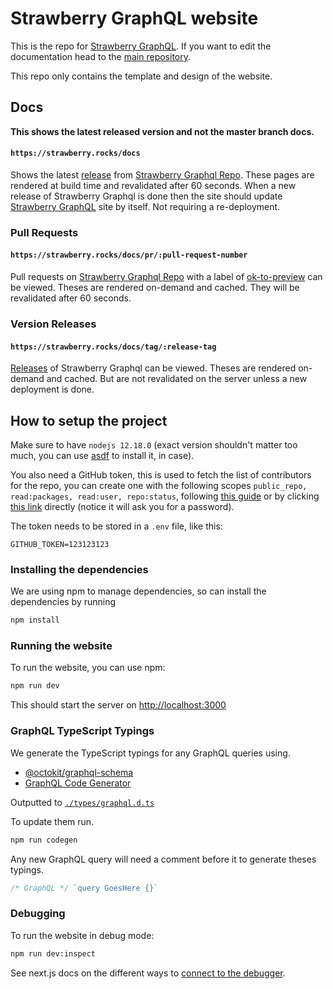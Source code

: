 # Strawberry GraphQL website

This is the repo for [Strawberry GraphQL](https://strawberry.rocks). If you want
to edit the documentation head to the
[main repository](https://github.com/strawberry-graphql/strawberry).

This repo only contains the template and design of the website.

## Docs

**This shows the latest released version and not the master branch docs.**
#### `https://strawberry.rocks/docs`

Shows the latest [release](https://github.com/strawberry-graphql/strawberry/releases) from [Strawberry Graphql Repo]. These pages are rendered at build time and revalidated after 60 seconds. When a new release of Strawberry Graphql is done then the site should update [Strawberry GraphQL](https://strawberry.rocks) site by itself. Not requiring a re-deployment. 

### Pull Requests

#### `https://strawberry.rocks/docs/pr/:pull-request-number`

Pull requests on [Strawberry Graphql Repo] with a label of [ok-to-preview](https://github.com/strawberry-graphql/strawberry/pulls?q=is%3Apr+is%3Aopen+label%3Aok-to-preview) can be viewed. Theses are rendered on-demand and cached. They will be revalidated after 60 seconds.

### Version Releases

#### `https://strawberry.rocks/docs/tag/:release-tag`

[Releases](https://github.com/strawberry-graphql/strawberry/releases) of Strawberry Graphql can be viewed. Theses are rendered on-demand and cached. But are not revalidated on the server unless a new deployment is done.

## How to setup the project

Make sure to have `nodejs 12.18.0` (exact version shouldn't matter too much, you
can use [asdf](https://github.com/asdf-vm/asdf) to install it, in case).

You also need a GitHub token, this is used to fetch the list of contributors for
the repo, you can create one with the following scopes
`public_repo, read:packages, read:user, repo:status`, following
[this guide](https://docs.github.com/en/free-pro-team@latest/github/authenticating-to-github/creating-a-personal-access-token)
or by clicking
[this link](https://github.com/settings/tokens/new?description=Strawberry%20Docs&scopes=repo:status,public_repo,read:user,repo:status,read:packages)
directly (notice it will ask you for a password).

The token needs to be stored in a `.env` file, like this:

```env
GITHUB_TOKEN=123123123
```

### Installing the dependencies

We are using npm to manage dependencies, so can install the dependencies by
running

```sh
npm install
```

### Running the website

To run the website, you can use npm:

```sh
npm run dev
```

This should start the server on [http://localhost:3000](http://localhost:3000)

### GraphQL TypeScript Typings

We generate the TypeScript typings for any GraphQL queries using. 
- [@octokit/graphql-schema](https://github.com/octokit/graphql-schema)
- [GraphQL Code Generator](https://graphql-code-generator.com/)

Outputted to [`./types/graphql.d.ts`](./types/graphql.d.ts)

To update them run.

```sh
npm run codegen
```

Any new GraphQL query will need a comment before it to generate theses typings.
```ts
/* GraphQL */ `query GoesHere {}`
```

### Debugging 

To run the website in debug mode:

```sh
npm run dev:inspect
```

See next.js docs on the different ways to [connect to the debugger](https://nextjs.org/docs/advanced-features/debugging#step-2-connect-to-the-debugger).


[Strawberry Graphql Repo]: https://github.com/strawberry-graphql/strawberry/